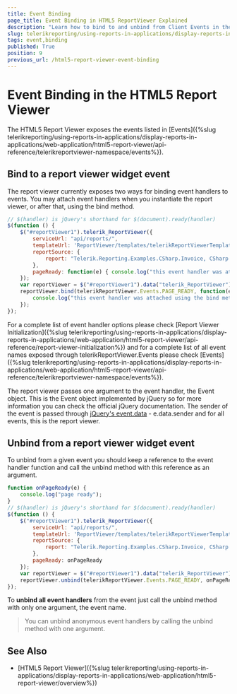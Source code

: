 ```yaml
---
title: Event Binding
page_title: Event Binding in HTML5 ReportViewer Explained
description: "Learn how to bind to and unbind from Client Events in the HTML5 Report Viewer in Telerik Reporting."
slug: telerikreporting/using-reports-in-applications/display-reports-in-applications/web-application/html5-report-viewer/event-binding
tags: event,binding
published: True
position: 9
previous_url: /html5-report-viewer-event-binding
---
```


# Event Binding in the HTML5 Report Viewer

The HTML5 Report Viewer exposes the events listed in [Events]({%slug telerikreporting/using-reports-in-applications/display-reports-in-applications/web-application/html5-report-viewer/api-reference/telerikreportviewer-namespace/events%}). 

## Bind to a report viewer widget event

The report viewer currently exposes two ways for binding event handlers to events. You may attach event handlers when you instantiate the report viewer, or after that, using the bind method. 

````JavaScript
// $(handler) is jQuery's shorthand for $(document).ready(handler)
$(function () {
	$("#reportViewer1").telerik_ReportViewer({
		serviceUrl: "api/reports/",
		templateUrl: 'ReportViewer/templates/telerikReportViewerTemplate-{{buildversion}}.html',
		reportSource: {
			report: "Telerik.Reporting.Examples.CSharp.Invoice, CSharp.ReportLibrary"
		},
		pageReady: function(e) { console.log("this event handler was attached in the constructor"); }
	});
	var reportViewer = $("#reportViewer1").data("telerik_ReportViewer");
	reportViewer.bind(telerikReportViewer.Events.PAGE_READY, function(e) {
		console.log("this event handler was attached using the bind method");
	});
});
````

For a complete list of event handler options please check [Report Viewer Initialization]({%slug telerikreporting/using-reports-in-applications/display-reports-in-applications/web-application/html5-report-viewer/api-reference/report-viewer-initialization%}) and for a complete list of all event names exposed through telerikReportViewer.Events please check [Events]({%slug telerikreporting/using-reports-in-applications/display-reports-in-applications/web-application/html5-report-viewer/api-reference/telerikreportviewer-namespace/events%}).

The report viewer passes one argument to the event handler, the Event object. This is the Event object implemented by jQuery so for more information you can check the official jQuery documentation. The sender of the event is passed through [jQuery's event.data](https://api.jquery.com/event.data/) - e.data.sender and for all events, this is the report viewer.

## Unbind from a report viewer widget event

To unbind from a given event you should keep a reference to the event handler function and call the unbind method with this reference as an argument.

````JavaScript
function onPageReady(e) {
	console.log("page ready");
}
// $(handler) is jQuery's shorthand for $(document).ready(handler)
$(function () {
	$("#reportViewer1").telerik_ReportViewer({
		serviceUrl: "api/reports/",
		templateUrl: 'ReportViewer/templates/telerikReportViewerTemplate-{{buildversion}}.html',
		reportSource: {
			report: "Telerik.Reporting.Examples.CSharp.Invoice, CSharp.ReportLibrary"
		},
		pageReady: onPageReady
	});
	var reportViewer = $("#reportViewer1").data("telerik_ReportViewer");
	reportViewer.unbind(telerikReportViewer.Events.PAGE_READY, onPageReady);
});
````

To __unbind all event handlers__ from the event just call the unbind method with only one argument, the event name.

> You can unbind anonymous event handlers by calling the unbind method with one argument.


## See Also

* [HTML5 Report Viewer]({%slug telerikreporting/using-reports-in-applications/display-reports-in-applications/web-application/html5-report-viewer/overview%})
